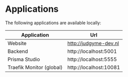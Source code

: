 # Applications

The following applications are available locally:

| Application              | Url                    |
| ------------------------ | ---------------------- |
| Website                  | http://judgyme-dev.nl  |
| Backend                  | http://localhost:5001  |
| Prisma Studio            | http://localhost:5555  |
| Traefik Monitor (global) | http://localhost:10081 |
